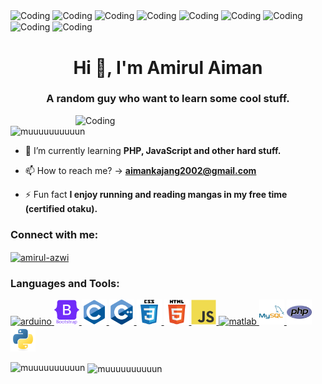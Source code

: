 <span><img align="center" alt="Coding" width="10%" src="https://media.tenor.com/OiEJht3qg-EAAAAi/takodachi-ina.gif"></span>
<span><img align="center" alt="Coding" width="10%" src="https://media.tenor.com/mtg2AQyhiOsAAAAi/subaru-duck.gif"></span>
<span><img align="center" alt="Coding" width="10%" src="https://media.tenor.com/OiEJht3qg-EAAAAi/takodachi-ina.gif"></span>
<span><img align="center" alt="Coding" width="10%" src="https://media.tenor.com/mtg2AQyhiOsAAAAi/subaru-duck.gif"></span>
<span><img align="center" alt="Coding" width="10%" src="https://media.tenor.com/OiEJht3qg-EAAAAi/takodachi-ina.gif"></span>
<span><img align="center" alt="Coding" width="10%" src="https://media.tenor.com/mtg2AQyhiOsAAAAi/subaru-duck.gif"></span>
<span><img align="center" alt="Coding" width="10%" src="https://media.tenor.com/OiEJht3qg-EAAAAi/takodachi-ina.gif"></span>
<span><img align="center" alt="Coding" width="10%" src="https://media.tenor.com/mtg2AQyhiOsAAAAi/subaru-duck.gif"></span>
<span><img align="center" alt="Coding" width="10%" src="https://media.tenor.com/OiEJht3qg-EAAAAi/takodachi-ina.gif"></span>

<h1 align="center">Hi 👋, I'm Amirul Aiman</h1>
<h3 align="center">A random guy who want to learn some cool stuff.</h3>
<img align="right" alt="Coding" width="400" src="https://media1.tenor.com/m/uMNVBmXPWVgAAAAd/amelia-ame.gif">

<p align="left"> <img src="https://komarev.com/ghpvc/?username=muuuuuuuuuun&label=Profile%20views&color=0e75b6&style=flat" alt="muuuuuuuuuun" /> </p>

- 🌱 I’m currently learning **PHP, JavaScript and other hard stuff.**

- 📫 How to reach me? -> **aimankajang2002@gmail.com**

- ⚡ Fun fact **I enjoy running and reading mangas in my free time (certified otaku).**

<h3 align="left">Connect with me:</h3>
<p align="left">
<a href="https://linkedin.com/in/amirul-azwi" target="blank"><img align="center" src="https://raw.githubusercontent.com/rahuldkjain/github-profile-readme-generator/master/src/images/icons/Social/linked-in-alt.svg" alt="amirul-azwi" height="30" width="40" /></a>
</p>

<h3 align="left">Languages and Tools:</h3>
<p align="left"> <a href="https://www.arduino.cc/" target="_blank" rel="noreferrer"> <img src="https://cdn.worldvectorlogo.com/logos/arduino-1.svg" alt="arduino" width="40" height="40"/> </a> <a href="https://getbootstrap.com" target="_blank" rel="noreferrer"> <img src="https://raw.githubusercontent.com/devicons/devicon/master/icons/bootstrap/bootstrap-plain-wordmark.svg" alt="bootstrap" width="40" height="40"/> </a> <a href="https://www.cprogramming.com/" target="_blank" rel="noreferrer"> <img src="https://raw.githubusercontent.com/devicons/devicon/master/icons/c/c-original.svg" alt="c" width="40" height="40"/> </a> <a href="https://www.w3schools.com/cpp/" target="_blank" rel="noreferrer"> <img src="https://raw.githubusercontent.com/devicons/devicon/master/icons/cplusplus/cplusplus-original.svg" alt="cplusplus" width="40" height="40"/> </a> <a href="https://www.w3schools.com/css/" target="_blank" rel="noreferrer"> <img src="https://raw.githubusercontent.com/devicons/devicon/master/icons/css3/css3-original-wordmark.svg" alt="css3" width="40" height="40"/> </a> <a href="https://www.w3.org/html/" target="_blank" rel="noreferrer"> <img src="https://raw.githubusercontent.com/devicons/devicon/master/icons/html5/html5-original-wordmark.svg" alt="html5" width="40" height="40"/> </a> <a href="https://developer.mozilla.org/en-US/docs/Web/JavaScript" target="_blank" rel="noreferrer"> <img src="https://raw.githubusercontent.com/devicons/devicon/master/icons/javascript/javascript-original.svg" alt="javascript" width="40" height="40"/> </a> <a href="https://www.mathworks.com/" target="_blank" rel="noreferrer"> <img src="https://upload.wikimedia.org/wikipedia/commons/2/21/Matlab_Logo.png" alt="matlab" width="40" height="40"/> </a> <a href="https://www.mysql.com/" target="_blank" rel="noreferrer"> <img src="https://raw.githubusercontent.com/devicons/devicon/master/icons/mysql/mysql-original-wordmark.svg" alt="mysql" width="40" height="40"/> </a> <a href="https://www.php.net" target="_blank" rel="noreferrer"> <img src="https://raw.githubusercontent.com/devicons/devicon/master/icons/php/php-original.svg" alt="php" width="40" height="40"/> </a> <a href="https://www.python.org" target="_blank" rel="noreferrer"> <img src="https://raw.githubusercontent.com/devicons/devicon/master/icons/python/python-original.svg" alt="python" width="40" height="40"/> </a> </p>

<p><img align="left" src="https://github-readme-stats.vercel.app/api/top-langs?username=muuuuuuuuuun&show_icons=true&locale=en&layout=compact" alt="muuuuuuuuuun" /></p>

<p>&nbsp;<img align="center" src="https://github-readme-stats.vercel.app/api?username=muuuuuuuuuun&show_icons=true&locale=en" alt="muuuuuuuuuun" /></p>

